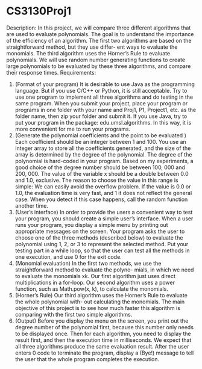 # CS3130Proj1
Description:
In this project, we will compare three different algorithms that are used to evaluate
polynomials. The goal is to understand the importance of the efficiency of an algorithm.
The first two algorithms are based on the straightforward method, but they use differ-
ent ways to evaluate the monomials. The third algorithm uses the Horner’s Rule to
evaluate polynomials. We will use random number generating functions to create large
polynomials to be evaluated by these three algorithms, and compare their response times.
Requirements:
1. (Format of your program)
It is desirable to use Java as the programming language. But if you use C/C++
or Python, it is still acceptable. Try to use one program to implement all three
algorithms and do testing in the same program. When you submit your project,
place your program or programs in one folder with your name and Proj1, P1,
Project1, etc. as the folder name, then zip your folder and submit it.
If you use Java, try to put your program in the package: edu.umsl.algorithms.
In this way, it is more convenient for me to run your programs.
2. (Generate the polynomial coefficients and the point to be evaluated )
Each coefficient should be an integer between 1 and 100. You use an integer array
to store all the coefficients generated, and the size of the array is determined by
the degree of the polynomial. The degree of the polynomial is hard-coded in your
program. Based on my experiments, a good choice of the degree number should be
between 100, 000 and 200, 000.
The value of the variable x should be a double between 0.0 and 1.0, exclusive.
The reason to choose the value in this range is simple: We can easily avoid the
overflow problem. If the value is 0.0 or 1.0, the evaluation time is very fast, and
1
it does not reflect the general case. When you detect if this case happens, call the
random function another time.
3. (User’s interface)
In order to provide the users a convenient way to test your program, you should
create a simple user’s interface. When a user runs your program, you display a
simple menu by printing out appropriate messages on the screen. Your program
asks the user to choose one of the three methods (described below) to evaluate the
polynomial using 1, 2, or 3 to represent the selected method. Put your testing
part in a while loop, so that the user can test all the methods in one execution,
and use 0 for the exit code.
4. (Monomial evaluation)
In the first two methods, we use the straightforward method to evaluate the polyno-
mials, in which we need to evaluate the monomials xk. Our first algorithm just uses
direct multiplications in a for-loop. Our second algorithm uses a power function,
such as Math.pow(x, k), to calculate the monomials.
5. (Horner’s Rule)
Our third algorithm uses the Horner’s Rule to evaluate the whole polynomial with-
out calculating the monomials. The main objective of this project is to see how
much faster this algorithm is comparing with the first two simple algorithms.
6. (Output)
Before you display the menu on the screen, you print out the degree number of the
polynomial first, because this number only needs to be displayed once. Then for
each algorithm, you need to display the result first, and then the execution time
in milliseconds. We expect that all three algorithms produce the same evaluation
result. After the user enters 0 code to terminate the program, display a (Bye!)
message to tell the user that the whole program completes the execution.

